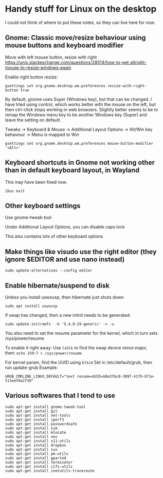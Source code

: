 # Handy stuff for Linux on the desktop
I could not think of where to put these notes, so they can live here for now.

## Gnome: Classic move/resize behaviour using mouse buttons and keyboard modifier
Move with left mouse button, resize with right
https://unix.stackexchange.com/questions/28514/how-to-get-altright-mouse-to-resize-windows-again

Enable right button resize:
```
gsettings set org.gnome.desktop.wm.preferences resize-with-right-button true
```

By default, gnome uses Super (Windows key), but that can be changed.
I have tried using control, which works better with the mouse on the left, but then ctrl-click stops working in web browsers.
Slightly better seems to be to remap the Windows menu key to be another Windows key (Super) and leave the setting on default.

Tweaks -> Keyboard & Mouse -> Additional Layout Options -> Alt/Win key behaviour -> Menu is mapped to Win

```
gsettings set org.gnome.desktop.wm.preferences mouse-button-modifier '<Alt>'
```

## Keyboard shortcuts in Gnome not working other than in default keyboard layout, in Wayland
This may have been fixed now.
```
ibus exit
```

## Other keyboard settings
Use gnome-tweak-tool

Under Additional Layout Options, you can disable caps lock

This also contains lots of other keyboard options

## Make things like visudo use the right editor (they ignore $EDITOR and use nano instead)
```
sudo update-alternatives --config editor
```

## Enable hibernate/suspend to disk

Unless you install uswsusp, then hibernate just shuts down
```
sudo apt install uswsusp
```

If swap has changed, then a new initrd needs to be generated:
```
sudo update-initramfs  -k '5.4.0-29-generic' -v -u
```

You also need to set the resume parameter for the kernel, which in turn sets /sys/power/resume

To enable it right away:
Use `lsblk` to find the swap device minor:major, then: `echo 259:7 > /sys/power/resume`

For kernel param, find the UUID using `blkid`
Set in /etc/default/grub, then run update-grub
Example:
```
GRUB_CMDLINE_LINUX_DEFAULT="text resume=UUID=b0e3fbc0-309f-41f9-871e-513eef6a2f30"

```

## Various softwares that I tend to use
```
sudo apt-get install gnome-tweak-tool
sudo apt-get install git
sudo apt-get install net-tools
sudo apt-get install iperf3
sudo apt-get install passwordsafe
sudo apt-get install vim
sudo apt-get install mlocate
sudo apt-get install xev
sudo apt-get install x11-utils
sudo apt-get install dropbox
sudo apt-get install sux
sudo apt-get install pm-utils
sudo apt-get install gparted
sudo apt-get install terminator
sudo apt-get install cifs-utils
sudo apt-get install inetutils-traceroute
```
